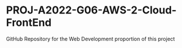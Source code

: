 # PROJ-A2022-G06-AWS-2-Cloud-FrontEnd
GitHub Repository for the Web Development proportion of this project
